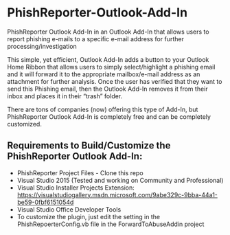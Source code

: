 # PhishReporter-Outlook-Add-In
PhishReporter Outlook Add-In in an Outlook Add-In that allows users to report phishing e-mails to a specific e-mail address for further processing/investigation

This simple, yet efficient, Outlook Add-In adds a button to your Outlook Home Ribbon that allows users to simply select/highlight a phishing email and it will forward it to the appropriate mailbox/e-mail address as an attachment for further analysis.  Once the user has verified that they want to send this Phishing email, then the Outlook Add-In removes it from their inbox and places it in their “trash” folder.

There are tons of companies (now) offering this type of Add-In, but PhishReporter Outlook Add-In is completely free and can be completely customized.

## Requirements to Build/Customize the PhishReporter Outlook Add-In:

* PhishReporter Project Files - Clone this repo
* Visual Studio 2015 (Tested and working on Community and Professional)
* Visual Studio Installer Projects Extension: https://visualstudiogallery.msdn.microsoft.com/9abe329c-9bba-44a1-be59-0fbf6151054d
* Visual Studio Office Developer Tools
* To customize the plugin, just edit the setting in the PhishRepoerterConfig.vb file in the ForwardToAbuseAddin project

